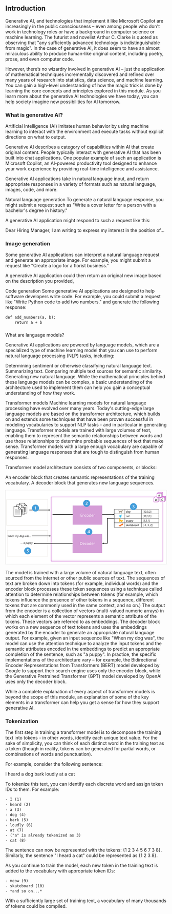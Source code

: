 ## Introduction

Generative AI, and technologies that implement it like Microsoft Copilot are increasingly in the public consciousness – even among people who don't work in technology roles or have a background in computer science or machine learning. The futurist and novelist Arthur C. Clarke is quoted as observing that "any sufficiently advanced technology is indistinguishable from magic". In the case of generative AI, it does seem to have an almost miraculous ability to produce human-like original content, including poetry, prose, and even computer code.

However, there’s no wizardry involved in generative AI – just the application of mathematical techniques incrementally discovered and refined over many years of research into statistics, data science, and machine learning. You can gain a high-level understanding of how the magic trick is done by learning the core concepts and principles explored in this module. As you learn more about the generative AI technologies we have today, you can help society imagine new possibilities for AI tomorrow.

### What is generative AI?

Artificial Intelligence (AI) imitates human behavior by using machine learning to interact with the environment and execute tasks without explicit directions on what to output.

Generative AI describes a category of capabilities within AI that create original content. People typically interact with generative AI that has been built into chat applications. One popular example of such an application is Microsoft Copilot, an AI-powered productivity tool designed to enhance your work experience by providing real-time intelligence and assistance.

Generative AI applications take in natural language input, and return appropriate responses in a variety of formats such as natural language, images, code, and more.

Natural language generation
To generate a natural language response, you might submit a request such as "Write a cover letter for a person with a bachelor's degree in history."

A generative AI application might respond to such a request like this:

Dear Hiring Manager, I am writing to express my interest in the position of...

### Image generation

Some generative AI applications can interpret a natural language request and generate an appropriate image. For example, you might submit a request like "Create a logo for a florist business."

A generative AI application could then return an original new image based on the description you provided,

Code generation
Some generative AI applications are designed to help software developers write code. For example, you could submit a request like "Write Python code to add two numbers." and generate the following response:

```
def add_numbers(a, b):
    return a + b
```

###

What are language models?

Generative AI applications are powered by language models, which are a specialized type of machine learning model that you can use to perform natural language processing (NLP) tasks, including:

Determining sentiment or otherwise classifying natural language text.
Summarizing text.
Comparing multiple text sources for semantic similarity.
Generating new natural language.
While the mathematical principles behind these language models can be complex, a basic understanding of the architecture used to implement them can help you gain a conceptual understanding of how they work.

Transformer models
Machine learning models for natural language processing have evolved over many years. Today's cutting-edge large language models are based on the transformer architecture, which builds on and extends some techniques that have been proven successful in modeling vocabularies to support NLP tasks - and in particular in generating language. Transformer models are trained with large volumes of text, enabling them to represent the semantic relationships between words and use those relationships to determine probable sequences of text that make sense. Transformer models with a large enough vocabulary are capable of generating language responses that are tough to distinguish from human responses.

Transformer model architecture consists of two components, or blocks:

An encoder block that creates semantic representations of the training vocabulary.
A decoder block that generates new language sequences.

![alt text](image.png)

The model is trained with a large volume of natural language text, often sourced from the internet or other public sources of text.
The sequences of text are broken down into tokens (for example, individual words) and the encoder block processes these token sequences using a technique called attention to determine relationships between tokens (for example, which tokens influence the presence of other tokens in a sequence, different tokens that are commonly used in the same context, and so on.)
The output from the encoder is a collection of vectors (multi-valued numeric arrays) in which each element of the vector represents a semantic attribute of the tokens. These vectors are referred to as embeddings.
The decoder block works on a new sequence of text tokens and uses the embeddings generated by the encoder to generate an appropriate natural language output.
For example, given an input sequence like "When my dog was", the model can use the attention technique to analyze the input tokens and the semantic attributes encoded in the embeddings to predict an appropriate completion of the sentence, such as "a puppy".
In practice, the specific implementations of the architecture vary – for example, the Bidirectional Encoder Representations from Transformers (BERT) model developed by Google to support their search engine uses only the encoder block, while the Generative Pretrained Transformer (GPT) model developed by OpenAI uses only the decoder block.

While a complete explanation of every aspect of transformer models is beyond the scope of this module, an explanation of some of the key elements in a transformer can help you get a sense for how they support generative AI.

### Tokenization

The first step in training a transformer model is to decompose the training text into tokens - in other words, identify each unique text value. For the sake of simplicity, you can think of each distinct word in the training text as a token (though in reality, tokens can be generated for partial words, or combinations of words and punctuation).

For example, consider the following sentence:

I heard a dog bark loudly at a cat

To tokenize this text, you can identify each discrete word and assign token IDs to them. For example:

```
- I (1)
- heard (2)
- a (3)
- dog (4)
- bark (5)
- loudly (6)
- at (7)
- ("a" is already tokenized as 3)
- cat (8)
```

The sentence can now be represented with the tokens: {1 2 3 4 5 6 7 3 8}. Similarly, the sentence "I heard a cat" could be represented as {1 2 3 8}.

As you continue to train the model, each new token in the training text is added to the vocabulary with appropriate token IDs:

```
- meow (9)
- skateboard (10)
- *and so on...*
```

With a sufficiently large set of training text, a vocabulary of many thousands of tokens could be compiled.
